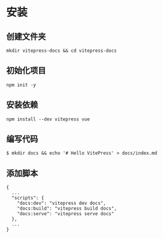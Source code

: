 # 安装
## 创建文件夹
```
mkdir vitepress-docs && cd vitepress-docs
```
## 初始化项目
```
npm init -y
```

## 安装依赖
```
npm install --dev vitepress vue
```
## 编写代码
```
$ mkdir docs && echo '# Hello VitePress' > docs/index.md
```
## 添加脚本
```
{
  ...
  "scripts": {
    "docs:dev": "vitepress dev docs",
    "docs:build": "vitepress build docs",
    "docs:serve": "vitepress serve docs"
  },
  ...
}
```